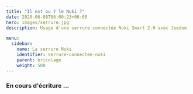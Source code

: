 ```yaml
---
title: "Il est ou ? le Nuki ?"
date: 2020-06-08T06:00:23+06:00
hero: images/serrure.jpg
description: Usage d'une serrure connectée Nuki Smart 2.0 avec Jeedom

menu:
  sidebar:
    name: La serrure Nuki
    identifier: serrure-connectee-nuki
    parent: bricolage
    weight: 500
---
```


### En cours d'écriture ...